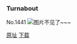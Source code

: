 ### Turnabout
No.1441
![图片不见了~~~](https://imgs.xkcd.com/comics/turnabout.png)

[原址](https://xkcd.com//1441) [下载](https://imgs.xkcd.com/comics/turnabout.png)

